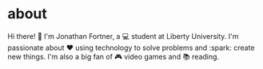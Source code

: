# about
Hi there! 👋 I'm Jonathan Fortner, a :computer: student at Liberty University. I'm passionate about :heart: using technology to solve problems and :spark: create new things. I'm also a big fan of :video_game: video games and :books: reading.
